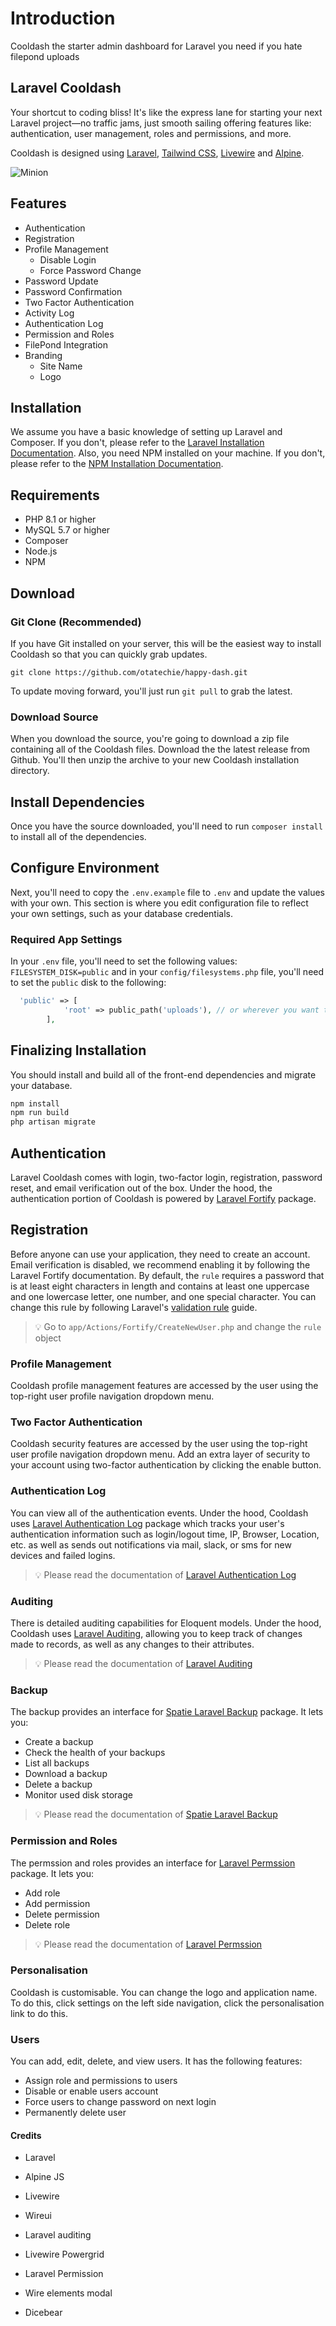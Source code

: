 
# Introduction

Cooldash the starter admin dashboard for Laravel you need if you hate filepond uploads

## Laravel Cooldash

Your shortcut to coding bliss! It's like the express lane for starting your next Laravel project—no traffic jams, just smooth sailing offering features like: authentication, user management, roles and permissions, and more.

Cooldash is designed using [Laravel](http://dev.nodeca.com), [Tailwind CSS](http://dev.nodeca.com), [Livewire](http://dev.nodeca.com) and [Alpine](http://dev.nodeca.com).

![Minion](https://i.ibb.co/pdmWnYB/Fire-Shot-Capture-004-Page-Title-happy-dash-test.png)

## Features

+ Authentication
+ Registration
+ Profile Management
  + Disable Login
  + Force Password Change
+ Password Update
+ Password Confirmation
+ Two Factor Authentication
+ Activity Log
+ Authentication Log ​
+ Permission and Roles
+ FilePond Integration
+ Branding
  + Site Name
  + Logo

## Installation

We assume you have a basic knowledge of setting up Laravel and Composer. If you don't, please refer to the [Laravel Installation Documentation](https://laravel.com/docs/8.x/installation). Also, you need NPM installed on your machine. If you don't, please refer to the [NPM Installation Documentation](https://docs.npmjs.com/downloading-and-installing-node-js-and-npm).

## Requirements

+ PHP 8.1 or higher
+ MySQL 5.7 or higher
+ Composer
+ Node.js
+ NPM
  
## Download

### Git Clone (Recommended)

If you have Git installed on your server, this will be the easiest way to install Cooldash so that you can quickly grab updates.

`git clone https://github.com/otatechie/happy-dash.git`

To update moving forward, you'll just run `git pull` to grab the latest.

### Download Source

When you download the source, you're going to download a zip file containing all of the Cooldash files. Download the the latest release from Github.
You'll then unzip the archive to your new Cooldash installation directory.

## Install Dependencies

Once you have the source downloaded, you'll need to run `composer install` to install all of the dependencies.

## Configure Environment

Next, you'll need to copy the `.env.example` file to `.env` and update the values with your own. This section is where you edit configuration file to reflect your own settings, such as your database credentials.

### Required App Settings

In your `.env` file, you'll need to set the following values:
`FILESYSTEM_DISK=public`  and in your `config/filesystems.php` file, you'll need to set the `public` disk to the following:

```php
  'public' => [
            'root' => public_path('uploads'), // or wherever you want to store the files
        ],
```

## Finalizing Installation

You should install and build all of the front-end dependencies and migrate your database.

``` bash
npm install
npm run build
php artisan migrate
```

## Authentication

Laravel Cooldash comes with login, two-factor login, registration, password reset, and email verification out of the box. Under the hood, the authentication portion of Cooldash is powered by [Laravel Fortify](https://github.com/laravel/fortify) package.

## Registration  

Before anyone can use your application, they need to create an account. Email verification is disabled, we recommend enabling it by following the Laravel Fortify documentation. By default, the `rule` requires a password that is at least eight characters in length and contains at least one uppercase and one lowercase letter, one number, and one special character.
You can change this rule by following Laravel's [validation rule](https://laravel.com/docs/11.x/validation#validating-passwords) guide.

>💡 Go to  `app/Actions/Fortify/CreateNewUser.php` and change the `rule` object

### Profile Management

Cooldash profile management features are accessed by the user using the top-right user profile navigation dropdown menu.

### Two Factor Authentication

Cooldash security features are accessed by the user using the top-right user profile navigation dropdown menu. Add an extra layer of security to your account using two-factor authentication by clicking the enable button.

### Authentication Log

You can view all of the authentication events. Under the hood, Cooldash uses [Laravel Authentication Log](https://github.com/rappasoft/laravel-authentication-log) package which tracks your user's authentication information such as login/logout time, IP, Browser, Location, etc. as well as sends out notifications via mail, slack, or sms for new devices and failed logins.
>💡 Please read the documentation of [Laravel Authentication Log](https://github.com/rappasoft/laravel-authentication-log)

### Auditing

There is detailed auditing capabilities for Eloquent models. Under the hood, Cooldash uses [Laravel Auditing](https://github.com/owen-it/laravel-auditing), allowing you to keep track of changes made to records, as well as any changes to their attributes.
>💡 Please read the documentation of [Laravel Auditing](https://github.com/owen-it/laravel-auditing)

### Backup

The backup provides an interface for [Spatie Laravel Backup](https://spatie.be/docs/laravel-backup/v8/introduction) package. It lets you:

+ Create a backup
+ Check the health of your backups
+ List all backups
+ Download a backup
+ Delete a backup
+ Monitor used disk storage

>💡 Please read the documentation of [Spatie Laravel Backup](https://spatie.be/docs/laravel-backup/v8/introduction)

### Permission and Roles

The permssion and roles provides an interface for [Laravel Permssion](https://spatie.be/docs/laravel-permission/v6/introduction) package. It lets you:

+ Add role
+ Add permission
+ Delete permission
+ Delete role

>💡 Please read the documentation of [Laravel Permssion](https://spatie.be/docs/laravel-permission/v6/introduction)

### Personalisation  

Cooldash is customisable. You can change the logo and application name. To do this, click settings on the left side navigation, click the personalisation link to do this.

### Users  

You can add, edit, delete, and view users. It has the following features:

+ Assign role and permissions to users
+ Disable or enable users account
+ Force users to change password on next login
+ Permanently delete user 

#### Credits

+ Laravel

+ Alpine JS
+ Livewire
+ Wireui
+ Laravel auditing
+ Livewire Powergrid
+ Laravel Permission
+ Wire elements modal
+ Dicebear
